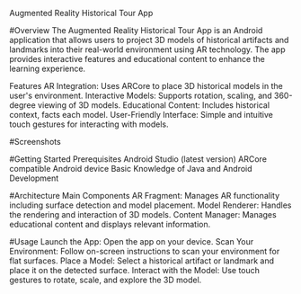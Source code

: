 Augmented Reality Historical Tour App

#Overview
The Augmented Reality Historical Tour App is an Android application that allows users to project 3D models of historical artifacts and landmarks into their real-world environment using AR technology. The app provides interactive features and educational content to enhance the learning experience.

Features
AR Integration: Uses ARCore to place 3D historical models in the user's environment.
Interactive Models: Supports rotation, scaling, and 360-degree viewing of 3D models.
Educational Content: Includes historical context, facts each model.
User-Friendly Interface: Simple and intuitive touch gestures for interacting with models.

#Screenshots


#Getting Started
Prerequisites
Android Studio (latest version)
ARCore compatible Android device
Basic Knowledge of Java and Android Development

#Architecture
Main Components
AR Fragment: Manages AR functionality including surface detection and model placement.
Model Renderer: Handles the rendering and interaction of 3D models.
Content Manager: Manages educational content and displays relevant information.

#Usage
Launch the App:
Open the app on your device.
Scan Your Environment:
Follow on-screen instructions to scan your environment for flat surfaces.
Place a Model:
Select a historical artifact or landmark and place it on the detected surface.
Interact with the Model:
Use touch gestures to rotate, scale, and explore the 3D model.
